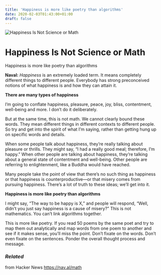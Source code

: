 ```yaml
---
title: 'Happiness is more like poetry than algorithms'
date: 2020-02-03T01:43:00+01:00
draft: false
---
```


![](https://i1.wp.com/nav.al/wp-content/uploads/2019/12/Image_from_iOS-1.jpg?fit=1200%2C720&ssl=1 "Happiness Is Not Science or Math")  

Happiness Is Not Science or Math
================================

Happiness is more like poetry than algorithms

**Naval:** _Happiness_ is an extremely loaded term. It means completely different things to different people. Everybody has strong preconceived notions of what happiness is and how they can attain it.

**There are many types of happiness**

I’m going to conflate happiness, pleasure, peace, joy, bliss, contentment, well-being and more. I don’t do it deliberately. 

But at the same time, this is not math. We cannot clearly bound these words. They mean different things in different contexts to different people. So try and get into the spirit of what I’m saying, rather than getting hung up on specific words and details.

When some people talk about happiness, they’re really talking about pleasure or thrills. They might say, “I had a really good meal; therefore, I’m happy.” When other people are talking about happiness, they’re talking about a general state of contentment and well-being. Other people are referring to enlightenment, like a Buddha would have reached.

Many people take the point of view that there’s no such thing as happiness or that happiness is counterproductive—or that misery comes from pursuing happiness. There’s a lot of truth to these ideas; we’ll get into it.

**Happiness is more like poetry than algorithms**

I might say, “The way to be happy is X,” and people will respond, “Well, didn’t you just say happiness is a cause of misery?” This is not mathematics. You can’t link algorithms together.

This is more like poetry. If you read 50 poems by the same poet and try to map them out analytically and map words from one poem to another and see if it makes sense, you’ll miss the point. Don’t fixate on the words. Don’t even fixate on the sentences. Ponder the overall thought process and message.  

### _Related_

  
  
from Hacker News https://nav.al/math